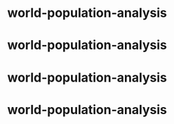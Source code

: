 # world-population-analysis
# world-population-analysis
# world-population-analysis
# world-population-analysis

